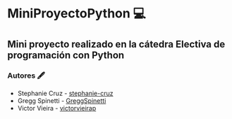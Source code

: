 # MiniProyectoPython 💻


## Mini proyecto realizado en la cátedra Electiva de programación con Python


### Autores 🖋

- Stephanie Cruz - [stephanie-cruz](https://github.com/stephanie-cruz)
- Gregg Spinetti - [GreggSpinetti](https://github.com/GreggSpinetti)
- Victor Vieira - [victorvieirap](https://github.com/victorvieirap)
